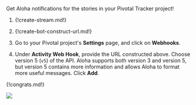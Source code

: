 Get Aloha notifications for the stories in your Pivotal Tracker project!

1. {!create-stream.md!}

1. {!create-bot-construct-url.md!}

1. Go to your Pivotal project's **Settings** page, and click on **Webhooks**.

1. Under **Activity Web Hook**, provide the URL constructed above.
   Choose version 5 (`v5`) of the API. Aloha supports both version 3 and
   version 5, but version 5 contains more information and allows
   Aloha to format more useful messages. Click **Add**.

{!congrats.md!}

![](/static/images/integrations/pivotal/001.png)
